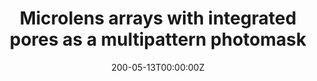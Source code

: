 ---
title: "Microlens arrays with integrated pores as a multipattern photomask"
authors:
- Yang, S.
- Ullal, C.K.
- Thomas, E.L.
- Chen G.
- Aizenberg J.

#author_notes:
date: "200-05-13T00:00:00Z"
doi: "10.1063/1.1926405"

# Publication type.
# Legend: 0 = Uncategorized; 1 = Conference paper; 2 = Journal article;
# 3 = Preprint / Working Paper; 4 = Report; 5 = Book; 6 = Book section;
# 7 = Thesis; 8 = Patent
publication_types: ["2"]

# Publication name and optional abbreviated publication name.
publication: "*Applied Physics Letters*, **86**, 201121"

---
